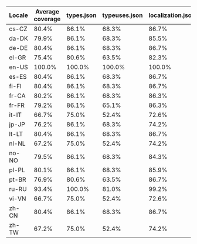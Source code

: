 ﻿| Locale | Average coverage | types.json | typeuses.json | localization.json |
| ------ | ---------------- | ---------- | ------------- | ----------------- |
| cs-CZ | 80.4% | 86.1% | 68.3% | 86.7% |
| da-DK | 79.9% | 86.1% | 68.3% | 85.5% |
| de-DE | 80.4% | 86.1% | 68.3% | 86.7% |
| el-GR | 75.4% | 80.6% | 63.5% | 82.3% |
| en-US | 100.0% | 100.0% | 100.0% | 100.0% |
| es-ES | 80.4% | 86.1% | 68.3% | 86.7% |
| fi-FI | 80.4% | 86.1% | 68.3% | 86.7% |
| fr-CA | 80.2% | 86.1% | 68.3% | 86.3% |
| fr-FR | 79.2% | 86.1% | 65.1% | 86.3% |
| it-IT | 66.7% | 75.0% | 52.4% | 72.6% |
| jp-JP | 76.2% | 86.1% | 68.3% | 74.2% |
| lt-LT | 80.4% | 86.1% | 68.3% | 86.7% |
| nl-NL | 67.2% | 75.0% | 52.4% | 74.2% |
| no-NO | 79.5% | 86.1% | 68.3% | 84.3% |
| pl-PL | 80.1% | 86.1% | 68.3% | 85.9% |
| pt-BR | 76.9% | 80.6% | 63.5% | 86.7% |
| ru-RU | 93.4% | 100.0% | 81.0% | 99.2% |
| vi-VN | 66.7% | 75.0% | 52.4% | 72.6% |
| zh-CN | 80.4% | 86.1% | 68.3% | 86.7% |
| zh-TW | 67.2% | 75.0% | 52.4% | 74.2% |
